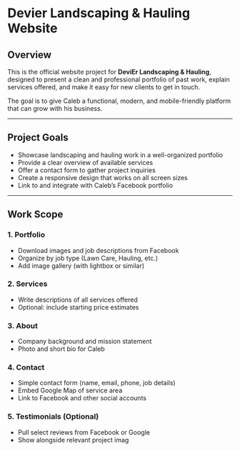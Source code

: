# Devier Landscaping & Hauling Website

## Overview

This is the official website project for **DeviEr Landscaping & Hauling**, designed to present a clean and professional portfolio of past work, explain services offered, and make it easy for new clients to get in touch.

The goal is to give Caleb a functional, modern, and mobile-friendly platform that can grow with his business.

---

## Project Goals

- Showcase landscaping and hauling work in a well-organized portfolio
- Provide a clear overview of available services
- Offer a contact form to gather project inquiries
- Create a responsive design that works on all screen sizes
- Link to and integrate with Caleb’s Facebook portfolio

---

## Work Scope

### 1. Portfolio
- Download images and job descriptions from Facebook
- Organize by job type (Lawn Care, Hauling, etc.)
- Add image gallery (with lightbox or similar)

### 2. Services
- Write descriptions of all services offered
- Optional: include starting price estimates

### 3. About
- Company background and mission statement
- Photo and short bio for Caleb

### 4. Contact
- Simple contact form (name, email, phone, job details)
- Embed Google Map of service area
- Link to Facebook and other social accounts

### 5. Testimonials (Optional)
- Pull select reviews from Facebook or Google
- Show alongside relevant project imag

